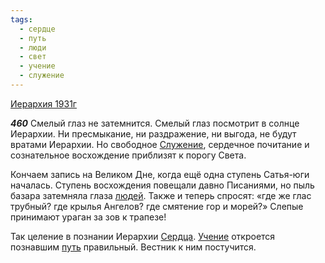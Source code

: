 ```yaml
---
tags:
  - сердце
  - путь
  - люди
  - свет
  - учение
  - служение
---
```


[Иерархия 1931г](/agni/1931)

___460___
Смелый глаз не затемнится. Смелый глаз посмотрит в солнце Иерархии. Ни пресмыкание, ни раздражение, ни выгода, не будут вратами Иерархии. Но свободное [Служение](/tag/#служение), сердечное почитание и сознательное восхождение приблизят к порогу Света.   

Кончаем запись на Великом Дне, когда ещё одна ступень Сатья-юги началась. Ступень восхождения повещали давно Писаниями, но пыль базара затемняла глаза [людей](/tag/#люди). Также и теперь спросят: «где же глас трубный? где крылья Ангелов? где смятение гор и морей?» Слепые принимают ураган за зов к трапезе!   

Так целение в познании Иерархии [Сердца](/tag/#сердце). [Учение](/tag/#учение) откроется познавшим [путь](/tag/#путь) правильный. Вестник к ним постучится.   

